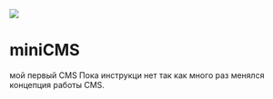 ![](http:/hrach.ru/images/logo.png)
# miniCMS
мой первый CMS 
Пока инструкци нет так как много раз менялся концепция работы CMS.

